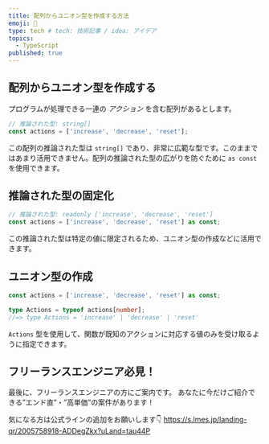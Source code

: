```yaml
---
title: 配列からユニオン型を作成する方法
emoji: 🤖
type: tech # tech: 技術記事 / idea: アイデア
topics: 
  - TypeScript
published: true
---
```

## 配列からユニオン型を作成する

プログラムが処理できる一連の _アクション_ を含む配列があるとします。

```typescript
// 推論された型: string[]
const actions = ['increase', 'decrease', 'reset'];
```

この配列の推論された型は `string[]` であり、非常に広範な型です。このままではあまり活用できません。配列の推論された型の広がりを防ぐために `as const` を使用できます。

## 推論された型の固定化

```typescript
// 推論された型: readonly ['increase', 'decrease', 'reset']
const actions = ['increase', 'decrease', 'reset'] as const;
```

この推論された型は特定の値に限定されるため、ユニオン型の作成などに活用できます。

## ユニオン型の作成

```typescript
const actions = ['increase', 'decrease', 'reset'] as const;

type Actions = typeof actions[number];
//=> type Actions = 'increase' | 'decrease' | 'reset'
```

`Actions` 型を使用して、関数が既知のアクションに対応する値のみを受け取るように指定できます。


## フリーランスエンジニア必見！

最後に、フリーランスエンジニアの方にご案内です。
あなたに今だけご紹介できる”エンド直”・”高単価”の案件があります！

気になる方は公式ラインの追加をお願いします👇
https://s.lmes.jp/landing-qr/2005758918-ADDegZkx?uLand=tau44P